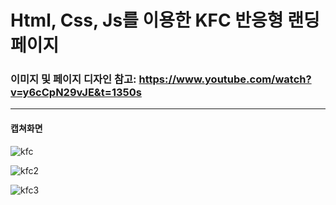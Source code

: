 # Html, Css, Js를 이용한 KFC 반응형 랜딩페이지

### 이미지 및 페이지 디자인 참고: https://www.youtube.com/watch?v=y6cCpN29vJE&t=1350s

---

#### 캡쳐화면

![kfc](https://user-images.githubusercontent.com/76942135/147845283-3c102823-c016-46e2-806a-3a7395078a8e.PNG)

![kfc2](https://user-images.githubusercontent.com/76942135/147845284-8ef6acdc-3f96-4f74-9727-0468a411b281.PNG)

![kfc3](https://user-images.githubusercontent.com/76942135/147845285-b3233a7b-fcc9-44b2-95a3-4516d765fa74.PNG)
